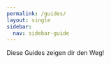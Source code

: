 ```yaml
---
permalink: /guides/
layout: single
sidebar:
  nav: sidebar-guide
---
```


Diese Guides zeigen dir den Weg!
